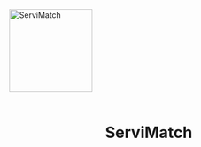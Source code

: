 <div align="left">
    <a>
        <img width="150" src="https://www.frba.utn.edu.ar/wp-content/uploads/2016/08/logo-utn.ba-horizontal-e1471367724904.jpg" alt="ServiMatch"/>
    </a>
</div>
<br/>

<div align="center">
    <h1>ServiMatch</h1>
</div>
